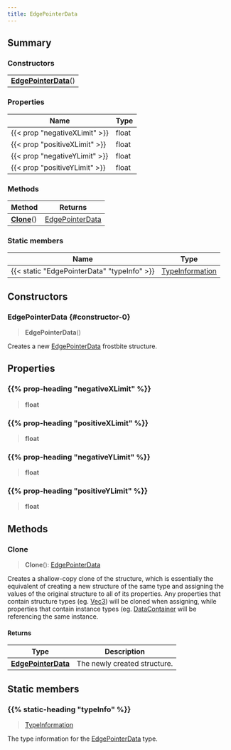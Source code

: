 ```yaml
---
title: EdgePointerData
---
```



## Summary
### Constructors
| |
| ----------- |
| **[EdgePointerData](#constructor-0)**() |

### Properties
| Name | Type |
| ---- | ---- |
| {{< prop "negativeXLimit" >}} | float |
| {{< prop "positiveXLimit" >}} | float |
| {{< prop "negativeYLimit" >}} | float |
| {{< prop "positiveYLimit" >}} | float |

### Methods
| Method | Returns |
| ------ | ---- |
| **[Clone](#clone)**() | [EdgePointerData](/vext/ref/fb/edgepointerdata) |

### Static members
| Name | Type |
| ---- | ---- |
| {{< static "EdgePointerData" "typeInfo" >}} | [TypeInformation](/vext/ref/shared/class/typeinformation) |

## Constructors
### EdgePointerData {#constructor-0}
> **EdgePointerData**()

Creates a new [EdgePointerData](/vext/ref/fb/edgepointerdata) frostbite structure.

## Properties
### {{% prop-heading "negativeXLimit" %}}
> **float**

### {{% prop-heading "positiveXLimit" %}}
> **float**

### {{% prop-heading "negativeYLimit" %}}
> **float**

### {{% prop-heading "positiveYLimit" %}}
> **float**

## Methods
### Clone
> **Clone**(): [EdgePointerData](/vext/ref/fb/edgepointerdata)

Creates a shallow-copy clone of the structure, which is essentially the equivalent of creating a new structure of the same type and assigning the values of the original structure to all of its properties. Any properties that contain structure types (eg. [Vec3](/vext/ref/shared/class/vec3)) will be cloned when assigning, while properties that contain instance types (eg. [DataContainer](/vext/ref/shared/class/datacontainer) will be referencing the same instance.

#### Returns
| Type | Description |
| ---- | ----------- |
| **[EdgePointerData](/vext/ref/fb/edgepointerdata)** | The newly created structure. |

## Static members
### {{% static-heading "typeInfo" %}}
> [TypeInformation](/vext/ref/shared/class/typeinformation)

The type information for the [EdgePointerData](/vext/ref/fb/edgepointerdata) type.

